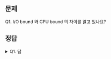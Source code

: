 ## 문제

Q1. I/O bound 와 CPU bound 의 차이를 알고 있나요?

## 정답

<details><summary>Q1. 답</summary>
<pre>
CPU bound job: 어떤 Task 가 있을 때, CPU 의 실행시간이 많다면 CPU bound job 라고 한다.
CPU 의 사용이 대부부분인 프로세스는 CPU bound process 라고 한다.

I/O bound job: 어떤 Task 가 있을 때, I/O 의 실행시간이 많다면 I/O bound job 라고 한다.
I/O 의 사용이 대부부분인 프로세스는 I/O bound process 라고 한다.

</pre>
</details>
